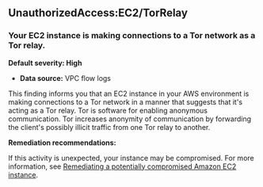 UnauthorizedAccess:EC2/TorRelay
-------------------------------


### Your EC2 instance is making connections to a Tor network as a Tor relay.


**Default severity: High**


 * **Data source:** VPC flow logs

This finding informs you that an EC2 instance in your AWS environment is making connections to a Tor network in a manner that suggests that it's acting as a Tor relay. Tor is software for enabling anonymous communication. Tor increases anonymity of communication by forwarding the client's possibly illicit traffic from one Tor relay to another.


**Remediation recommendations:**


If this activity is unexpected, your instance may be compromised. For more information, see [Remediating a potentially compromised Amazon EC2 instance](https://docs.aws.amazon.com/guardduty/latest/ug/compromised-ec2.html).



